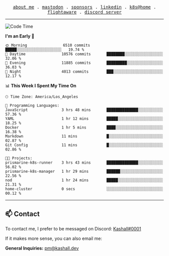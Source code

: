 <p align="center">
  <samp>
    <a href="https://jordanjones.org/">about me</a> .
    <a rel="me" href="https://mastodon.social/@kashall">mastodon</a> .
    <a href="https://github.com/sponsors/kashalls">sponsors</a> .
    <a href="https://linkedin.com/in/jordpjones">linkedin</a> .
    <a href="https://github.com/kashalls/home-cluster">k8s@home</a> .
    <a href="https://flightaware.com/adsb/stats/user/kashalls">flightaware</a> .
    <a href="https://discord.gg/ctgrp8k">discord server</a>
  </samp>
</p>

---

<!--START_SECTION:waka-->
![Code Time](http://img.shields.io/badge/Code%20Time-1%2C369%20hrs%2044%20mins-blue)

**I'm an Early 🐤** 

```text
🌞 Morning                6510 commits        █████░░░░░░░░░░░░░░░░░░░░   19.74 % 
🌆 Daytime                10576 commits       ████████░░░░░░░░░░░░░░░░░   32.06 % 
🌃 Evening                11885 commits       █████████░░░░░░░░░░░░░░░░   36.03 % 
🌙 Night                  4013 commits        ███░░░░░░░░░░░░░░░░░░░░░░   12.17 % 
```


📊 **This Week I Spent My Time On** 

```text
🕑︎ Time Zone: America/Los_Angeles

💬 Programming Languages: 
JavaScript               3 hrs 48 mins       ██████████████░░░░░░░░░░░   57.36 % 
YAML                     1 hr 12 mins        █████░░░░░░░░░░░░░░░░░░░░   18.25 % 
Docker                   1 hr 5 mins         ████░░░░░░░░░░░░░░░░░░░░░   16.38 % 
Markdown                 11 mins             █░░░░░░░░░░░░░░░░░░░░░░░░   02.87 % 
Git Config               11 mins             █░░░░░░░░░░░░░░░░░░░░░░░░   02.86 % 

🐱‍💻 Projects: 
prismarine-k8s-runner    3 hrs 43 mins       ██████████████░░░░░░░░░░░   56.02 % 
prismarine-k8s-manager   1 hr 29 mins        ██████░░░░░░░░░░░░░░░░░░░   22.56 % 
nod                      1 hr 24 mins        █████░░░░░░░░░░░░░░░░░░░░   21.31 % 
home-cluster             0 secs              ░░░░░░░░░░░░░░░░░░░░░░░░░   00.12 % 
```


<!--END_SECTION:waka-->

---

## 📫 Contact

To contact me, I prefer to be messaged on Discord:  [Kashall#0001](https://discord.com/users/201077739589992448)

If it makes more sense, you can also email me:

**General Inquiries:** pm@kashall.dev  
